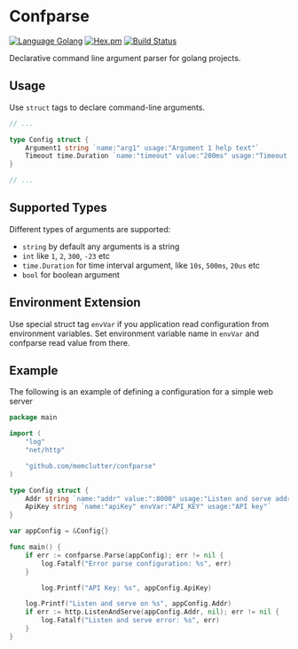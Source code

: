 # Confparse

[![Language Golang](https://img.shields.io/badge/language-golang-blue.svg)](https://img.shields.io/badge/language-golang-blue.svg)
[![Hex.pm](https://img.shields.io/hexpm/l/plug.svg)](https://github.com/memclutter/confparse)
[![Build Status](https://travis-ci.com/memclutter/confparse.svg?branch=master)](https://travis-ci.com/memclutter/confparse)

Declarative command line argument parser for golang projects. 

## Usage

Use `struct` tags to declare command-line arguments. 

```go
// ...

type Config struct {
	Argument1 string `name:"arg1" usage:"Argument 1 help text"`
	Timeout time.Duration `name:"timeout" value:"200ms" usage:"Timeout argument"`
}

// ...
```

## Supported Types

Different types of arguments are supported:

- `string` by default any arguments is a string
- `int` like `1`, `2`, `300`, `-23` etc
- `time.Duration` for time interval argument, like `10s`, `500ms`, `20us` etc
- `bool` for boolean argument

## Environment Extension

Use special struct tag `envVar` if you application read configuration from environment variables. 
Set environment variable name in `envVar` and confparse read value from there.

## Example

The following is an example of defining a configuration for a simple web server

```go
package main

import (
	"log"
	"net/http"

	"github.com/memclutter/confparse"
)

type Config struct {
	Addr string `name:"addr" value:":8000" usage:"Listen and serve address"`
	ApiKey string `name:"apiKey" envVar:"API_KEY" usage:"API key"`
}

var appConfig = &Config{}

func main() {
	if err := confparse.Parse(appConfig); err != nil {
		log.Fatalf("Error parse configuration: %s", err)
	}

        log.Printf("API Key: %s", appConfig.ApiKey)

	log.Printf("Listen and serve on %s", appConfig.Addr)
	if err := http.ListenAndServe(appConfig.Addr, nil); err != nil {
		log.Fatalf("Listen and serve error: %s", err)
	}
}

```

